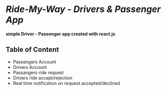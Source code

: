 # ***Ride-My-Way - Drivers & Passenger App*** #
**simple Driver - Passenger app created with react.js**

## Table of Content ##
- Passengers Account
- Drivers Account
- Passangers ride request
- Drivers ride accept/rejection
- Real time notification on request accepted/declined
